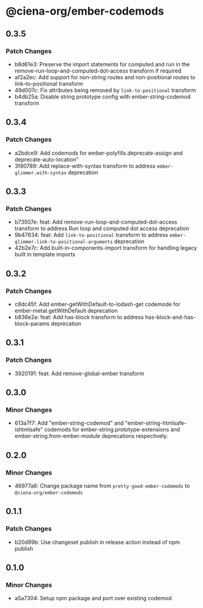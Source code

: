# @ciena-org/ember-codemods

## 0.3.5

### Patch Changes

- b8d61e3: Preserve the import statements for computed and run in the remove-run-loop-and-computed-dot-access transform if required
- af2a2ec: Add support for non-string routes and non-positional routes to link-to-positional transform
- 49d007c: Fix attributes being removed by `link-to-positional` transform
- b4db25a: Disable string prototype config with ember-string-codemod transform

## 0.3.4

### Patch Changes

- a2bdce9: Add codemods for ember-polyfills.deprecate-assign and deprecate-auto-location"
- 3f80789: Add replace-with-syntax transform to address `ember-glimmer.with-syntax` deprecation

## 0.3.3

### Patch Changes

- b73507e: feat: Add remove-run-loop-and-computed-dot-access transform to address Run loop and computed dot access deprecation
- 9b47834: feat: Add `link-to-positional` transform to address `ember-glimmer.link-to-positional-arguments` deprecation
- 42b2e7c: Add built-in-components-import transform for handling legacy built in template imports

## 0.3.2

### Patch Changes

- c8dc45f: Add ember-getWithDefault-to-lodash-get codemode for ember-metal.getWithDefault deprecation
- b836e2a: feat: Add has-block transform to address has-block-and-has-block-params deprecation

## 0.3.1

### Patch Changes

- 3920191: feat: Add remove-global-ember transform

## 0.3.0

### Minor Changes

- 613a7f7: Add "ember-string-codemod" and "ember-string-htmlsafe-ishtmlsafe" codemods for ember-string.prototype-extensions and ember-string.from-ember-module deprecations respectively.

## 0.2.0

### Minor Changes

- 46977a6: Change package name from `pretty-good-ember-codemods` to `@ciena-org/ember-codemods`

## 0.1.1

### Patch Changes

- b20d99b: Use changeset publish in release action instead of npm publish

## 0.1.0

### Minor Changes

- a5a7304: Setup npm package and port over existing codemod
